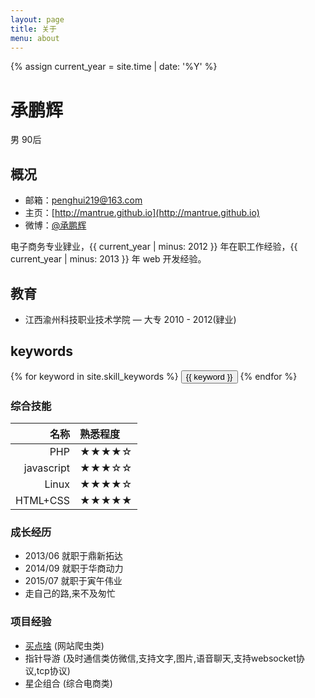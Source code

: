 ```yaml
---
layout: page
title: 关于
menu: about
---
```

{% assign current_year = site.time | date: '%Y' %}

承鹏辉
===
男 90后

## 概况

- 邮箱：penghui219@163.com
- 主页：[http://mantrue.github.io](http://mantrue.github.io)
- 微博：[@承鹏辉](http://weibo.com/peen219)

电子商务专业肄业，{{ current_year | minus: 2012 }} 年在职工作经验，{{ current_year | minus: 2013 }} 年 web 开发经验。

## 教育
- 江西渝州科技职业技术学院 — 大专 2010 - 2012(肄业)

## keywords
<div class="btn-inline">
{% for keyword in site.skill_keywords %} <button class="btn btn-outline" type="button">{{ keyword }}</button> {% endfor %}
</div>

### 综合技能

| 名称 | 熟悉程度
|--:|:--|
| PHP | ★★★★☆ |
| javascript | ★★★☆☆ |
| Linux | ★★★★☆ |
| HTML+CSS | ★★★★★ |

### 成长经历
* 2013/06 就职于鼎新拓达
* 2014/09 就职于华商动力
* 2015/07 就职于寅午伟业
* 走自己的路,来不及匆忙

### 项目经验
* <a href='http://maidian3.com'>买点啥</a> (网站爬虫类)
* 指针导游 (及时通信类仿微信,支持文字,图片,语音聊天,支持websocket协议,tcp协议)
* 星企组合 (综合电商类)
